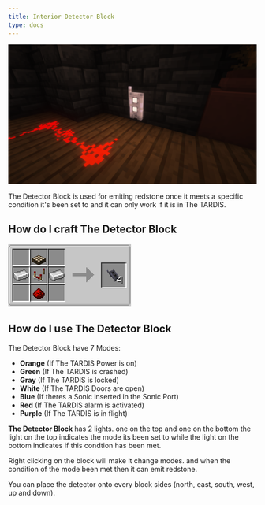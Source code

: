 ```yaml
---
title: Interior Detector Block
type: docs
---
```


![The Detector Block](images/detector_block.png)

The Detector Block is used for emiting redstone once it meets a specific condition it's been set to and it can only work if it is in The TARDIS.

## How do I craft The Detector Block

![The Detector Block Recipe](images/detector/recipe.png)

## How do I use The Detector Block

The Detector Block have 7 Modes:
- **Orange** (If The TARDIS Power is on)
- **Green** (If The TARDIS is crashed)
- **Gray** (If The TARDIS is locked)
- **White** (If The TARDIS Doors are open)
- **Blue** (If theres a Sonic inserted in the Sonic Port)
- **Red** (If The TARDIS alarm is activated)
- **Purple** (If The TARDIS is in flight)

**The Detector Block** has 2 lights. one on the top and one on the bottom the light on the top indicates the mode its been set to while the light on the bottom indicates if this condtion has been met.

Right clicking on the block will make it change modes. and when the condition of the mode been met then it can emit redstone.

You can place the detector onto every block sides (north, east, south, west, up and down).